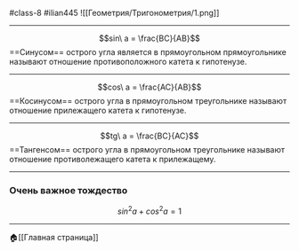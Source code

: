 #class-8 #ilian445
![[Геометрия/Тригонометрия/1.png]]

---
$$sin\ a = \frac{BC}{AB}$$==Синусом== острого угла является в прямоугольном прямоугольнике называют отношение противоположного катета к гипотенузе.

---
$$cos\ a = \frac{AC}{AB}$$
==Косинусом== острого угла в прямоугольном треугольнике называют отношение прилежащего катета к гипотенузе.

---
$$tg\ a = \frac{BC}{AC}$$
==Тангенсом== острого угла в прямоугольном треугольнике называют отношение противолежащего катета к прилежащему.

---
### Очень важное тождество
$$sin^{2}a+cos^{2}a=1$$

---
🏠[[Главная страница]]